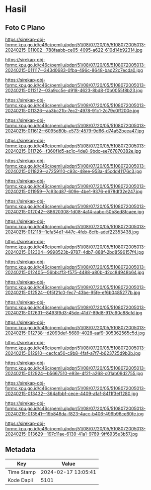 # Hasil

## Foto C Plano

https://sirekap-obj-formc.kpu.go.id/c46c/pemilu/pdpr/51/08/07/20/05/5108072005013-20240215-011002--788faabb-ce05-4095-a622-610d14b92314.jpg

https://sirekap-obj-formc.kpu.go.id/c46c/pemilu/pdpr/51/08/07/20/05/5108072005013-20240215-011117--343d0683-0fba-496c-8648-bad22c7ecda0.jpg

https://sirekap-obj-formc.kpu.go.id/c46c/pemilu/pdpr/51/08/07/20/05/5108072005013-20240215-011212--03a9cc5e-d918-4623-8bd8-f0b0055f8b23.jpg

https://sirekap-obj-formc.kpu.go.id/c46c/pemilu/pdpr/51/08/07/20/05/5108072005013-20240215-011326--aa3bc21b-7ec2-4978-91c1-2c79c0ff200e.jpg

https://sirekap-obj-formc.kpu.go.id/c46c/pemilu/pdpr/51/08/07/20/05/5108072005013-20240215-011612--6095d80b-e573-4579-9d66-d74a52beea47.jpg

https://sirekap-obj-formc.kpu.go.id/c46c/pemilu/pdpr/51/08/07/20/05/5108072005013-20240215-011726--f360f1d5-ac1c-4de8-9bdc-ee767870382e.jpg

https://sirekap-obj-formc.kpu.go.id/c46c/pemilu/pdpr/51/08/07/20/05/5108072005013-20240215-011829--a7259110-c93c-48ee-953a-45cdd41176c3.jpg

https://sirekap-obj-formc.kpu.go.id/c46c/pemilu/pdpr/51/08/07/20/05/5108072005013-20240215-011959--7c93cd87-609e-4be1-9376-e678df32e247.jpg

https://sirekap-obj-formc.kpu.go.id/c46c/pemilu/pdpr/51/08/07/20/05/5108072005013-20240215-012042--88620308-1d08-4a14-aabc-50b8ed8fcaee.jpg

https://sirekap-obj-formc.kpu.go.id/c46c/pemilu/pdpr/51/08/07/20/05/5108072005013-20240215-012118--1cfa54d1-447c-4feb-8cfb-adef22353438.jpg

https://sirekap-obj-formc.kpu.go.id/c46c/pemilu/pdpr/51/08/07/20/05/5108072005013-20240215-012304--9998523b-9787-4db7-888f-2bd8596157f4.jpg

https://sirekap-obj-formc.kpu.go.id/c46c/pemilu/pdpr/51/08/07/20/05/5108072005013-20240215-012405--56bbcff3-f575-4488-a80b-d2cc84948b64.jpg

https://sirekap-obj-formc.kpu.go.id/c46c/pemilu/pdpr/51/08/07/20/05/5108072005013-20240215-012524--0f5f21c0-fec7-43be-95fe-ef6b0485277b.jpg

https://sirekap-obj-formc.kpu.go.id/c46c/pemilu/pdpr/51/08/07/20/05/5108072005013-20240215-012631--8493f9d3-45de-41d7-89d8-917c90c88cfd.jpg

https://sirekap-obj-formc.kpu.go.id/c46c/pemilu/pdpr/51/08/07/20/05/5108072005013-20240215-012738--d2093def-5689-4028-aaf9-305362565c5d.jpg

https://sirekap-obj-formc.kpu.go.id/c46c/pemilu/pdpr/51/08/07/20/05/5108072005013-20240215-012910--cecfca50-c9b8-4faf-a7f7-b623725d9b3b.jpg

https://sirekap-obj-formc.kpu.go.id/c46c/pemilu/pdpr/51/08/07/20/05/5108072005013-20240215-012924--b5667510-e93e-4f21-a268-c01ab09d2755.jpg

https://sirekap-obj-formc.kpu.go.id/c46c/pemilu/pdpr/51/08/07/20/05/5108072005013-20240215-013432--364afbbf-cece-4409-a1af-8411f3ef1280.jpg

https://sirekap-obj-formc.kpu.go.id/c46c/pemilu/pdpr/51/08/07/20/05/5108072005013-20240215-013541--19b848da-f823-4acc-b406-499b96ce60fe.jpg

https://sirekap-obj-formc.kpu.go.id/c46c/pemilu/pdpr/51/08/07/20/05/5108072005013-20240215-013629--197c11ae-6139-41a1-9769-9ff6935e3b57.jpg


## Metadata

| Key        | Value               |
| ---------- | ------------------- |
| Time Stamp | 2024-02-17 13:05:41 |
| Kode Dapil | 5101                |



